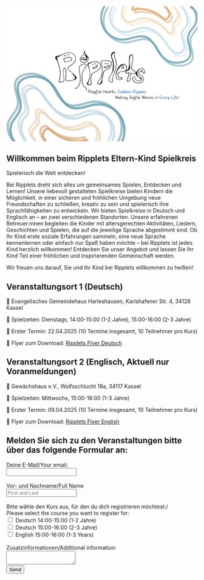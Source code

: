 ![image alt](doc/assets/ripplets_logo.jpg)


## Willkommen beim Ripplets Eltern-Kind Spielkreis
Spielerisch die Welt entdecken!

Bei Ripplets dreht sich alles um gemeinsames Spielen, Entdecken und Lernen!
Unsere liebevoll gestalteten Spielkreise bieten Kindern die Möglichkeit, in einer sicheren und fröhlichen Umgebung neue Freundschaften zu schließen, kreativ zu sein und spielerisch ihre Sprachfähigkeiten zu entwickeln.
Wir bieten Spielkreise in Deutsch und Englisch an – an zwei verschiedenen Standorten.
Unsere erfahrenen Betreuer:innen begleiten die Kinder mit altersgerechten Aktivitäten, Liedern, Geschichten und Spielen, die auf die jeweilige Sprache abgestimmt sind.
Ob Ihr Kind erste soziale Erfahrungen sammeln, eine neue Sprache kennenlernen oder einfach nur Spaß haben möchte – bei Ripplets ist jedes Kind herzlich willkommen!
Entdecken Sie unser Angebot und lassen Sie Ihr Kind Teil einer fröhlichen und inspirierenden Gemeinschaft werden.

Wir freuen uns darauf, Sie und Ihr Kind bei Ripplets willkommen zu heißen!

## Veranstaltungsort 1 (Deutsch)
📍 Evangelisches Gemeindehaus Harleshausen, Karlshafener Str. 4, 34128 Kassel

📆 Spielzeiten: Dienstags, 14:00-15:00 (1-2 Jahre), 15:00-16:00 (2-3 Jahre)

🚀 Erster Termin: 22.04.2025 (10 Termine insgesamt, 10 Teilnehmer pro Kurs)

📂 Flyer zum Download: <a href="doc/assets/RippletsFlyerDeutsch.png">Ripplets Flyer Deutsch</a>

## Veranstaltungsort 2 (Englisch, Aktuell nur Voranmeldungen)
📍 Gewächshaus e.V., Wolfsschlucht 18a, 34117 Kassel 

📆 Spielzeiten: Mittwochs, 15:00-16:00 (1-3 Jahre)

🚀 Erster Termin: 09.04.2025 (10 Termine insgesamt, 10 Teilnehmer pro Kurs)

📂 Flyer zum Download: <a href="doc/assets/RippletsFlyerEnglish.png">Ripplets Flyer English</a>




## Melden Sie sich zu den Veranstaltungen bitte über das folgende Formular an:

<form
  action="https://formspree.io/f/mzzdvwpd"
  method="POST"
>
  <label>
    Deine E-Mail/Your email:
    <br>
    <input type="email" name="email">
  <br>
    <br> 
    <label for="full-name">Vor- und Nachname/Full Name</label>
    <br>
    <input type="text" name="name" id="full-name" placeholder="First and Last" required="">
  <br>
  <br>
    <label>
    Bitte wähle den Kurs aus, für den du dich registrieren möchtest:/
  <br>       
    Please select the course you want to register for:
    <br> 
    <input type="checkbox" name="EKDE1401" value="yes">
    Deutsch 14:00-15:00 (1-2 Jahre)
 </label>
    <br> 
    <label>
    <input type="checkbox" name="EKDE1502" value="yes"> 
    Deutsch 15:00-16:00 (2-3 Jahre)
 </label>
    <br>
    <label>
    <input type="checkbox" name="GHEN1503" value="yes"> 
    English 15:00-16:00 (1-3 Years)
 </label>
      <br>
    <br> 
    <label>
    Zusatzinformationen/Additional information:
      <br>
      <textarea name="message"></textarea>
  </label>
  <!-- your other form fields go here -->
      <br> 
    <button type="submit">Send</button>
